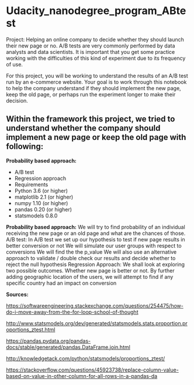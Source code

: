# Udacity_nanodegree_program_ABtest

Project: Helping an online company to decide whether they should launch their new page or no.
A/B tests are very commonly performed by data analysts and data scientists. It is important that you get some practice working with the difficulties of this kind of experiment due to its frequency of use.

For this project, you will be working to understand the results of an A/B test run by an e-commerce website. Your goal is to work through this notebook to help the company understand if they should implement the new page, keep the old page, or perhaps run the experiment longer to make their decision.

## Within the framework this project, we tried to understand whether the company should implement a new page or keep the old page with following:

**Probability based approach:**
* A/B test
* Regression approach
* Requirements
* Python 3.6 (or higher)
* matplotlib 2.1 (or higher)
* numpy 1.10 (or higher)
* pandas 0.20 (or higher)
* statsmodels 0.8.0

**Probability based approach:**
We will try to find probability of an individual receiving the new page or an old page and what are the chances of those.
A/B test:
In A/B test we set up our hypothesis to test if new page results in better conversion or not
We will simulate our user groups with respect to conversions
We will find the the p_value
We will also use an alternative approach to validate / double check our results and decide whether to reject the null hypothesis
Regression Approach:
We shall look at exploring two possible outcomes. Whether new page is better or not.
By further adding geographic location of the users, we will attempt to find if any specific country had an impact on conversion

**Sources:**

https://softwareengineering.stackexchange.com/questions/254475/how-do-i-move-away-from-the-for-loop-school-of-thought

http://www.statsmodels.org/dev/generated/statsmodels.stats.proportion.proportions_ztest.html

https://pandas.pydata.org/pandas-docs/stable/generated/pandas.DataFrame.join.html

http://knowledgetack.com/python/statsmodels/proportions_ztest/

https://stackoverflow.com/questions/45923738/replace-column-value-based-on-value-in-other-column-for-all-rows-in-a-pandas-da
